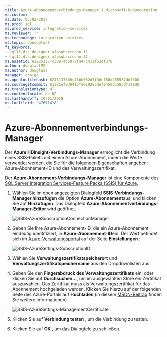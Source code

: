 ```yaml
---
title: Azure-Abonnementverbindungs-Manager | Microsoft-Dokumentation
ms.custom: ''
ms.date: 03/02/2017
ms.prod: sql
ms.prod_service: integration-services
ms.reviewer: ''
ms.technology: integration-services
ms.topic: conceptual
f1_keywords:
- sql13.dts.designer.afpsubscrconn.f1
- sql14.dts.designer.afpsubscrconn.f1
ms.assetid: e1225327-c308-4c50-8f44-c411f52ef378
author: douglaslMS
ms.author: douglasl
manager: craigg
ms.openlocfilehash: 82431376b5c7fbb052d5f36e158d269587dd7300
ms.sourcegitcommit: 61381ef939415fe019285def9450d7583df1fed0
ms.translationtype: HT
ms.contentlocale: de-DE
ms.lasthandoff: 10/01/2018
ms.locfileid: "47671418"
---
```

# <a name="azure-subscription-connection-manager"></a>Azure-Abonnementverbindungs-Manager
  Der **Azure HDInsight-Verbindungs-Manager** ermöglicht die Verbindung eines SSIS-Pakets mit einem Azure-Abonnement, indem die Werte verwendet werden, die Sie für die folgenden Eigenschaften angeben: Azure-Abonnement-ID und das Verwaltungszertifikat.  
  
 Der **Azure-Abonnement-Verbindungs-Manager** ist eine Komponente des [SQL Server Integration Services-Feature Packs (SSIS) für Azure](../../integration-services/azure-feature-pack-for-integration-services-ssis.md).
  
1.  Wählen Sie im oben angezeigten Dialogfeld **SSIS-Verbindungs-Manager hinzufügen** die Option **Azure-Abonnement**aus, und klicken Sie auf **Hinzufügen**.  Das Dialogfeld **Azure-Abonnementverbindungs-Manager-Editor** wird geöffnet.  
  
    ![SSIS-AzureSubscriptionConnectionManager](../../integration-services/connection-manager/media/ssis-azuresubscriptionconnectionmanager.png)
  
2.  Geben Sie Ihre Azure-Abonnement-ID, die ein Azure-Abonnement eindeutig identifiziert, in **Azure-Abonnement-ID**ein.  Der Wert befindet sich im [Azure-Verwaltungsportal](https://manage.windowsazure.com) auf der Seite **Einstellungen** :  
  
    ![SSIS-AzureSettings-SubscriptionID](../../integration-services/connection-manager/media/ssis-azuresettings-subscriptionid.png "SSIS-AzureSettings-SubscriptionID")  
  
3.  Wählen Sie **Verwaltungszertifikatspeicherort** und **Verwaltungszertifikatspeichername** aus den Dropdownlisten aus.  
  
4.  Geben Sie den **Fingerabdruck des Verwaltungszertifikats** ein, oder klicken Sie auf **Durchsuchen...**, um im ausgewählten Store ein Zertifikat auszuwählen. Das Zertifikat muss als Verwaltungszertifikat für das Abonnement hochgeladen werden. Klicken Sie hierzu auf der folgenden Seite des Azure-Portals auf **Hochladen** (in diesem [MSDN-Beitrag](https://msdn.microsoft.com/library/azure/gg551722.aspx) finden Sie weitere Informationen).  
  
     ![SSIS-AzureSettings-ManagementCertificate](../../integration-services/connection-manager/media/ssis-azuresettings-managementcertificate.png "SSIS-AzureSettings-ManagementCertificate")  
  
5.  Klicken Sie auf **Verbindung testen** , um die Verbindung zu testen.  
  
6.  Klicken Sie auf **OK** , um das Dialogfeld zu schließen.  
  
  
